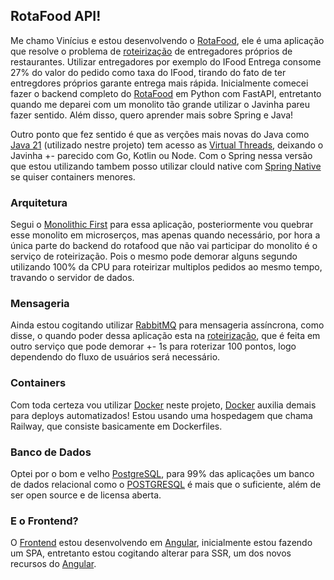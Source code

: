 ## RotaFood API!

Me chamo Vinícius e estou desenvolvendo o [RotaFood](https://rotafood.com.br), ele é uma aplicação que resolve o problema de [roteirização](https://pt.wikipedia.org/wiki/Problema_de_roteamento_de_ve%C3%ADculos) de entregadores próprios de restaurantes. Utilizar entregadores por exemplo do IFood Entrega consome 27% do valor do pedido como taxa do IFood, tirando do fato de ter entregdores próprios garante entrega mais rápida. Inicialmente comecei fazer o backend completo do [RotaFood](https://rotafood.com.br) em Python com FastAPI, entretanto quando me deparei com um monolito tão grande utilizar o Javinha pareu fazer sentido. Além disso, quero aprender mais sobre Spring e Java!

Outro ponto que fez sentido é que as verções mais novas do Java como [Java 21](https://openjdk.org/projects/jdk/21/) (utilizado nestre projeto) tem acesso as [Virtual Threads](https://openjdk.org/jeps/444), deixando o Javinha +- parecido com Go, Kotlin ou Node. Com o Spring nessa versão que estou utilizando tambem posso utilizar clould native com [Spring Native](https://docs.spring.io/spring-boot/docs/current/reference/html/native-image.html) se quiser containers menores.

### Arquitetura

Segui o [Monolithic First](https://medium.com/design-microservices-architecture-with-patterns/monolith-first-approach-before-moving-to-microservices-da969be8bf7c) para essa aplicação, posteriormente vou quebrar esse monolito em microserços, mas apenas quando necessário, por hora a única parte do backend do rotafood que não vai participar do monolito é o serviço de roteirização. Pois o mesmo pode demorar alguns segundo utilizando 100% da CPU para roteirizar multiplos pedidos ao mesmo tempo, travando o servidor de dados.

### Mensageria

Ainda estou cogitando utilizar [RabbitMQ](https://www.rabbitmq.com/) para mensageria assíncrona, como disse, o quando poder dessa aplicação esta na [roteirização](https://pt.wikipedia.org/wiki/Problema_de_roteamento_de_ve%C3%ADculos), que é feita em outro serviço que pode demorar +- 1s para roterizar 100 pontos, logo dependendo do fluxo de usuários será necessário.


### Containers

Com toda certeza vou utilizar [Docker](https://www.docker.com/) neste projeto, [Docker](https://www.docker.com/) auxilia demais para deploys automatizados! Estou usando uma hospedagem que chama Railway, que consiste basicamente em Dockerfiles.


### Banco de Dados

Optei por o bom e velho [PostgreSQL](https://www.postgresql.org/), para 99% das aplicações um banco de dados relacional como o [POSTGRESQL](https://www.postgresql.org/) é mais que o suficiente, além de ser open source e de licensa aberta.


### E o Frontend?

O [Frontend](https://github.com/ViniciusCostaGandolfi/rotafood-web) estou desenvolvendo em [Angular](https://angular.io/), inicialmente estou fazendo um SPA, entretanto estou cogitando alterar para SSR, um dos novos recursos do [Angular](https://angular.io/).
